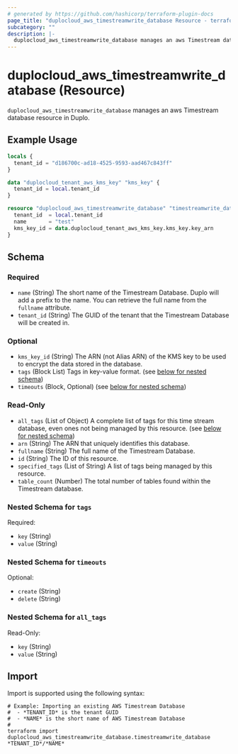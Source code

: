```yaml
---
# generated by https://github.com/hashicorp/terraform-plugin-docs
page_title: "duplocloud_aws_timestreamwrite_database Resource - terraform-provider-duplocloud"
subcategory: ""
description: |-
  duplocloud_aws_timestreamwrite_database manages an aws Timestream database resource in Duplo.
---
```


# duplocloud_aws_timestreamwrite_database (Resource)

`duplocloud_aws_timestreamwrite_database` manages an aws Timestream database resource in Duplo.

## Example Usage

```terraform
locals {
  tenant_id = "d186700c-ad18-4525-9593-aad467c843ff"
}

data "duplocloud_tenant_aws_kms_key" "kms_key" {
  tenant_id = local.tenant_id
}

resource "duplocloud_aws_timestreamwrite_database" "timestreamwrite_database" {
  tenant_id  = local.tenant_id
  name       = "test"
  kms_key_id = data.duplocloud_tenant_aws_kms_key.kms_key.key_arn
}
```

<!-- schema generated by tfplugindocs -->
## Schema

### Required

- `name` (String) The short name of the Timestream Database.  Duplo will add a prefix to the name.  You can retrieve the full name from the `fullname` attribute.
- `tenant_id` (String) The GUID of the tenant that the Timestream Database will be created in.

### Optional

- `kms_key_id` (String) The ARN (not Alias ARN) of the KMS key to be used to encrypt the data stored in the database.
- `tags` (Block List) Tags in key-value format. (see [below for nested schema](#nestedblock--tags))
- `timeouts` (Block, Optional) (see [below for nested schema](#nestedblock--timeouts))

### Read-Only

- `all_tags` (List of Object) A complete list of tags for this time stream database, even ones not being managed by this resource. (see [below for nested schema](#nestedatt--all_tags))
- `arn` (String) The ARN that uniquely identifies this database.
- `fullname` (String) The full name of the Timestream Database.
- `id` (String) The ID of this resource.
- `specified_tags` (List of String) A list of tags being managed by this resource.
- `table_count` (Number) The total number of tables found within the Timestream database.

<a id="nestedblock--tags"></a>
### Nested Schema for `tags`

Required:

- `key` (String)
- `value` (String)


<a id="nestedblock--timeouts"></a>
### Nested Schema for `timeouts`

Optional:

- `create` (String)
- `delete` (String)


<a id="nestedatt--all_tags"></a>
### Nested Schema for `all_tags`

Read-Only:

- `key` (String)
- `value` (String)

## Import

Import is supported using the following syntax:

```shell
# Example: Importing an existing AWS Timestream Database
#  - *TENANT_ID* is the tenant GUID
#  - *NAME* is the short name of AWS Timestream Database
#
terraform import duplocloud_aws_timestreamwrite_database.timestreamwrite_database *TENANT_ID*/*NAME*
```
